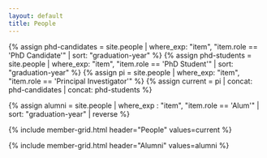 ```yaml
---
layout: default
title: People
---
```


{% assign phd-candidates = site.people | where_exp: "item", "item.role == 'PhD Candidate'" | sort: "graduation-year" %}
{% assign phd-students = site.people | where_exp: "item", "item.role == 'PhD Student'" | sort: "graduation-year" %}
{% assign pi = site.people | where_exp: "item", "item.role == 'Principal Investigator'" %}
{% assign current = pi | concat: phd-candidates | concat: phd-students %}

{% assign alumni = site.people | where_exp : "item", "item.role == 'Alum'" | sort: "graduation-year" | reverse %}

{% include member-grid.html header="People" values=current %}

{% include member-grid.html header="Alumni" values=alumni %}